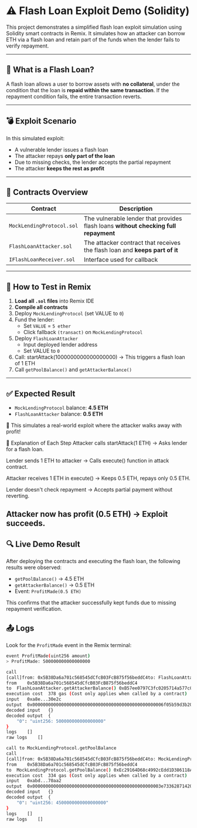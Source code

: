 # ⚠️ Flash Loan Exploit Demo (Solidity)

This project demonstrates a simplified flash loan exploit simulation using Solidity smart contracts in Remix. It simulates how an attacker can borrow ETH via a flash loan and retain part of the funds when the lender fails to verify repayment.

---

## 🧠 What is a Flash Loan?

A flash loan allows a user to borrow assets with **no collateral**, under the condition that the loan is **repaid within the same transaction**. If the repayment condition fails, the entire transaction reverts.

---

## 💣 Exploit Scenario

In this simulated exploit:
- A vulnerable lender issues a flash loan
- The attacker repays **only part of the loan**
- Due to missing checks, the lender accepts the partial repayment
- The attacker **keeps the rest as profit**

---

## 🧪 Contracts Overview

| Contract | Description |
|----------|-------------|
| `MockLendingProtocol.sol` | The vulnerable lender that provides flash loans **without checking full repayment** |
| `FlashLoanAttacker.sol`   | The attacker contract that receives the flash loan and **keeps part of it** |
| `IFlashLoanReceiver.sol`  | Interface used for callback |

---

## 🚀 How to Test in Remix

1. **Load all `.sol` files** into Remix IDE
2. **Compile all contracts**
3. Deploy `MockLendingProtocol` (set VALUE to `0`)
4. Fund the lender:
   - Set `VALUE` = `5 ether`
   - Click fallback `(transact)` on `MockLendingProtocol`
5. Deploy `FlashLoanAttacker`
   - Input deployed lender address
   - Set VALUE to `0`
6. Call: startAttack(1000000000000000000)
→ This triggers a flash loan of 1 ETH
7. Call `getPoolBalance()` and `getAttackerBalance()`

---

## ✅ Expected Result

- `MockLendingProtocol` balance: **4.5 ETH**
- `FlashLoanAttacker` balance: **0.5 ETH**

🎉 This simulates a real-world exploit where the attacker walks away with profit!

🔁 Explanation of Each Step
Attacker calls startAttack(1 ETH)
→ Asks lender for a flash loan.

Lender sends 1 ETH to attacker
→ Calls execute() function in attack contract.

Attacker receives 1 ETH in execute()
→ Keeps 0.5 ETH, repays only 0.5 ETH.

Lender doesn't check repayment
→ Accepts partial payment without reverting.

Attacker now has profit (0.5 ETH)
→ Exploit succeeds.
---

## 🔍 Live Demo Result

After deploying the contracts and executing the flash loan, the following results were observed:

- `getPoolBalance()` → 4.5 ETH
- `getAttackerBalance()` → 0.5 ETH
- Event: `ProfitMade(0.5 ETH)`

This confirms that the attacker successfully kept funds due to missing repayment verification.



## 📤 Logs

Look for the `ProfitMade` event in the Remix terminal:

```bash
event ProfitMade(uint256 amount)
> ProfitMade: 500000000000000000

call
[call]from: 0x5B38Da6a701c568545dCfcB03FcB875f56beddC4to: FlashLoanAttacker.getAttackerBalance()data: 0xa8e...30e2c
from	0x5B38Da6a701c568545dCfcB03FcB875f56beddC4
to	FlashLoanAttacker.getAttackerBalance() 0xB57ee0797C3fc0205714a577c02F7205bB89dF30
execution cost	378 gas (Cost only applies when called by a contract)
input	0xa8e...30e2c
output	0x00000000000000000000000000000000000000000000000006f05b59d3b20000
decoded input	{}
decoded output	{
	"0": "uint256: 500000000000000000"
}
logs	[]
raw logs	[]

call to MockLendingProtocol.getPoolBalance
call
[call]from: 0x5B38Da6a701c568545dCfcB03FcB875f56beddC4to: MockLendingProtocol.getPoolBalance()data: 0xabd...70aa2
from	0x5B38Da6a701c568545dCfcB03FcB875f56beddC4
to	MockLendingProtocol.getPoolBalance() 0xEc29164D68c4992cEdd1D386118A47143fdcF142
execution cost	334 gas (Cost only applies when called by a contract)
input	0xabd...70aa2
output	0x0000000000000000000000000000000000000000000000003e73362871420000
decoded input	{}
decoded output	{
	"0": "uint256: 4500000000000000000"
}
logs	[]
raw logs	[]


